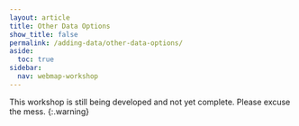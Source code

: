```yaml
---
layout: article
title: Other Data Options
show_title: false
permalink: /adding-data/other-data-options/
aside:
  toc: true
sidebar:
  nav: webmap-workshop
---
```


This workshop is still being developed and not yet complete. Please excuse the mess.
{:.warning}
